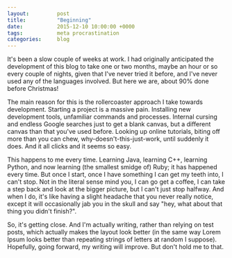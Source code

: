 ```yaml
---
layout:         post
title:          "Beginning"
date:           2015-12-10 10:00:00 +0000
tags:           meta procrastination
categories:     blog
---
```

It's been a slow couple of weeks at work. I had originally anticipated the development of this blog to take one or two months, maybe an hour or so every couple of nights, given that I've never tried it before, and I've never used any of the languages involved. But here we are, about 90% done before Christmas!

<!-- Read More -->

The main reason for this is the rollercoaster approach I take towards development. Starting a project is a massive pain. Installing new development tools, unfamiliar commands and processes. Internal cursing and endless Google searches just to get a blank canvas, but a different canvas than that you've used before. Looking up online tutorials, biting off more than you can chew, why-doesn't-this-just-work, until suddenly it does. And it all clicks and it seems so easy.

This happens to me every time. Learning Java, learning C++, learning Python, and now learning (the smallest smidge of) Ruby; it has happened every time. But once I start, once I have something I can get my teeth into, I can't stop. Not in the literal sense mind you, I can go get a coffee, I can take a step back and look at the bigger picture, but I can't just stop halfway. And when I do, it's like having a slight headache that you never really notice, except it will occasionally jab you in the skull and say "hey, what about that thing you didn't finish?".

So, it's getting close. And I'm actually writing, rather than relying on test posts, which actually makes the layout look better (in the same way Lorem Ipsum looks better than repeating strings of letters at random I suppose). Hopefully, going forward, my writing will improve. But don't hold me to that.